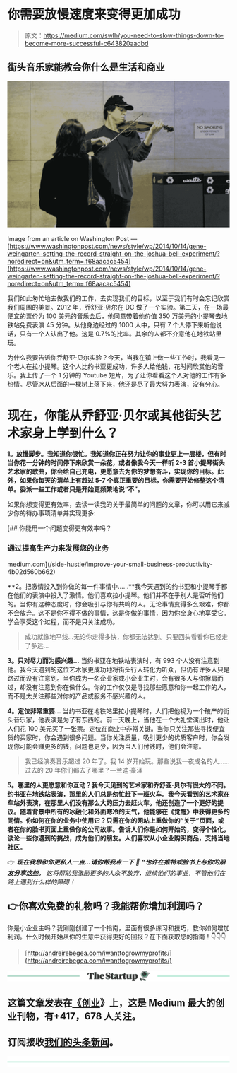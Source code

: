 # 你需要放慢速度来变得更加成功

> 原文：<https://medium.com/swlh/you-need-to-slow-things-down-to-become-more-successful-c643820aadbd>

## 街头音乐家能教会你什么是生活和商业

![](img/831833925ffc3fa6c62c0bfa22874de6.png)

Image from an article on Washington Post — [https://www.washingtonpost.com/news/style/wp/2014/10/14/gene-weingarten-setting-the-record-straight-on-the-joshua-bell-experiment/?noredirect=on&utm_term=.f68aacac5454](https://www.washingtonpost.com/news/style/wp/2014/10/14/gene-weingarten-setting-the-record-straight-on-the-joshua-bell-experiment/?noredirect=on&utm_term=.f68aacac5454)

我们如此匆忙地去做我们的工作，去实现我们的目标，以至于我们有时会忘记欣赏我们周围的美景。2012 年，乔舒亚·贝尔在 DC 做了一个实验。第二天，在一场最便宜的票价为 100 美元的音乐会后，他同意带着他价值 350 万美元的小提琴去地铁站免费表演 45 分钟。从他身边经过的 1000 人中，只有 7 个人停下来听他说话，只有一个人认出了他。这是 0.7%的比率。其余的人都不介意他在地铁站里玩。

为什么我要告诉你乔舒亚·贝尔实验？今天，当我在镇上做一些工作时，我看见一个老人在拉小提琴。这个人比约书亚更成功，许多人给他钱，花时间欣赏他的音乐。我上传了一个 1 分钟的 Youtube 短片，为了让你看看这个人对他的工作有多热情。尽管冰从后面的一棵树上落下来，他还是尽了最大努力表演，没有分心。

# 现在，你能从乔舒亚·贝尔或其他街头艺术家身上学到什么？

**1。放慢脚步。我知道你很忙。我知道你正在努力让你的事业更上一层楼，但有时当你花一分钟的时间停下来欣赏一朵花，或者像我今天一样听 2-3 首小提琴街头艺术家的歌曲，你会给自己充电，更愿意去为你的梦想奋斗，实现你的目标。此外，如果你每天的清单上有超过 5-7 个真正重要的目标，你需要开始修整这个清单。委派一些工作或者只是开始更频繁地说“不”。**

如果你想变得更有效率，去读一读我的关于最简单的问题的文章，你可以用它来减少你的待办事项清单并实现更多:

[](/side-hustle/improve-your-small-business-productivity-4b02d560b662) [## 你能用一个问题变得更有效率吗？

### 通过提高生产力来发展您的业务

medium.com](/side-hustle/improve-your-small-business-productivity-4b02d560b662) 

**2。把激情投入到你做的每一件事情中……**我今天遇到的约书亚和小提琴手都在他们的表演中投入了激情。他们喜欢拉小提琴。他们并不在乎别人是否听他们的。当你有这种态度时，你会吸引与你有共鸣的人。无论事情变得多么艰难，你都不会放弃。这不是你不得不做的事情，这是你做的事情，因为你全身心地享受它。学会享受这个过程，而不是只关注成功。

> 成功就像地平线…无论你走得多快，你都无法达到。只要回头看看你已经走了多远…

**3。只对尽力而为感兴趣…** 当约书亚在地铁站表演时，有 993 个人没有注意到他。我今天遇到的这位艺术家更成功地将街头行人转化为听众，但仍有许多人只是路过而没有注意到。当你成为一名企业家或小企业主时，会有很多人与你擦肩而过，却没有注意到你在做什么。你的工作仅仅是寻找那些愿意和你一起工作的人，而不是太关注那些对你的产品或服务不感兴趣的人。

**4。定位非常重要…** 当约书亚在地铁站里拉小提琴时，人们把他视为一个破产的街头音乐家，他表演是为了有东西吃。前一天晚上，当他在一个大礼堂演出时，他让人们花 100 美元买了一张票。定位在商业中非常关键。当你只关注那些寻找便宜货的买家时，你会遇到很多问题。当你关注质量，吸引更少的优质客户时，你会发现你可能会赚更多的钱，问题也更少，因为当人们付钱时，他们会注意。

> 我已经演奏音乐超过 20 年了。我 14 岁开始玩。那些说我一夜成名的人……过去的 20 年你们都去了哪里？—兰迪·豪泽

**5。哪里的人更愿意和你互动？我今天见到的艺术家和乔舒亚·贝尔有很大的不同。约书亚在地铁站表演，那里的人们总是匆忙赶下一班火车。我今天看到的艺术家在车站外表演，在那里人们没有那么大的压力去赶火车。他还创造了一个更好的提议。随着背景中所有的冰融化和外面寒冷的天气，他能够在《觉醒》中获得更多的同情。你如何在你的业务中使用它？只需在你的网站上重做你的“关于”页面，或者在你的脸书页面上重做你的公司故事。告诉人们你是如何开始的，变得个性化，谈论一些你遇到的挑战，成为他们的朋友。人们喜欢从小企业购买商品，支持当地社区。**

👉 ***现在我想和你更私人一点…请你帮我点一下*** *👏* ***“也许在推特或脸书上与你的朋友分享这些。*** *这将帮助我激励更多的人永不放弃，继续他们的事业，不管他们在路上遇到什么样的障碍！*

## 👉你喜欢免费的礼物吗？我能帮你增加利润吗？

你是小企业主吗？我刚刚创建了一个指南，里面有很多练习和技巧，教你如何增加利润。什么时候开始从你的生意中获得更好的回报？在下面获取您的指南！👇👇👇

> [http://andreirebegea.com/iwanttogrowmyprofits/](http://andreirebegea.com/iwanttogrowmyprofits/)

[![](img/308a8d84fb9b2fab43d66c117fcc4bb4.png)](https://medium.com/swlh)

## 这篇文章发表在[《创业](https://medium.com/swlh)》上，这是 Medium 最大的创业刊物，有+417，678 人关注。

## 订阅接收[我们的头条新闻](http://growthsupply.com/the-startup-newsletter/)。

[![](img/b0164736ea17a63403e660de5dedf91a.png)](https://medium.com/swlh)